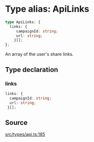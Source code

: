 # Type alias: ApiLinks

```ts
type ApiLinks: {
  links: {
     campaignId: string;
     url: string;
    }[];
};
```

An array of the user's share links.

## Type declaration

### links

```ts
links: {
  campaignId: string;
  url: string;
 }[];
```

## Source

[src/types/api.ts:185](https://github.com/torque-labs/torque-ts-sdk/blob/c95828d99ae8c726ef550803d1dbba9bc4dfc9f3/src/types/api.ts#L185)

